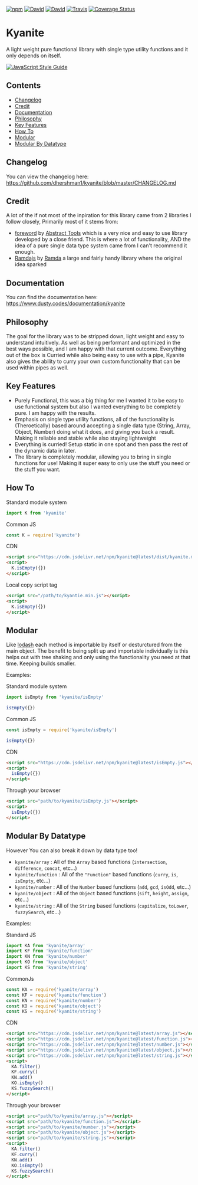 [![npm](https://img.shields.io/npm/v/kyanite.svg?style=flat-square)](https://www.npmjs.com/package/kyanite)
[![David](https://img.shields.io/david/dhershman1/kyanite.svg?style=flat-square)](https://david-dm.org/dhershman1/kyanite)
[![David](https://img.shields.io/david/dev/dhershman1/kyanite.svg?style=flat-square)](https://david-dm.org/dhershman1/kyanite?type=dev)
[![Travis](https://img.shields.io/travis/dhershman1/kyanite.svg?style=flat-square)](https://travis-ci.org/dhershman1/kyanite)
[![Coverage Status](https://img.shields.io/coveralls/github/dhershman1/kyanite.svg?style=flat-square)](https://coveralls.io/github/dhershman1/kyanite?branch=master)

# Kyanite

A light weight pure functional library with single type utility functions and it only depends on itself.

[![JavaScript Style Guide](https://cdn.rawgit.com/standard/standard/master/badge.svg)](https://github.com/standard/standard)

## Contents

- [Changelog](#changelog)
- [Credit](#credit)
- [Documentation](#documentation)
- [Philosophy](#philosophy)
- [Key Features](#key-features)
- [How To](#how-to)
- [Modular](#modular)
- [Modular By Datatype](#modular-by-datatype)

## Changelog

You can view the changelog here: https://github.com/dhershman1/kyanite/blob/master/CHANGELOG.md

## Credit

A lot of the if not most of the inpiration for this library came from 2 libraries I follow closely, Primarily most of it stems from:

- [foreword](https://github.com/abstract-tools/foreword) by [Abstract Tools](https://github.com/abstract-tools) which is a very nice and easy to use library developed by a close friend. This is where a lot of functionality, AND the idea of a pure single data type system came from I can't recommend it enough.
- [Ramdajs](http://ramdajs.com/) by [Ramda](https://github.com/ramda) a large and fairly handy library where the original idea sparked

## Documentation

You can find the documentation here: https://www.dusty.codes/documentation/kyanite

## Philosophy

The goal for the library was to be stripped down, light weight and easy to understand intuitively. As well as being performant and optimized in the best ways possible, and I am happy with that current outcome. Everything out of the box is Curried while also being easy to use with a pipe, Kyanite also gives the ability to curry your own custom functionality that can be used within pipes as well.

## Key Features

- Purely Functional, this was a big thing for me I wanted it to be easy to use functional system but also I wanted everything to be completely pure. I am happy with the results.
- Emphasis on single type utility functions, all of the functionality is (Theroetically) based around accepting a single data type (String, Array, Object, Number) doing what it does, and giving you back a result. Making it reliable and stable while also staying lightweight
- Everything is curried! Setup static in one spot and then pass the rest of the dynamic data in later.
- The library is completely modular, allowing you to bring in single functions for use! Making it super easy to only use the stuff you need or the stuff you want.

## How To

Standard module system

```js
import K from 'kyanite'
```

Common JS

```js
const K = require('kyanite')
```

CDN

```html
<script src="https://cdn.jsdelivr.net/npm/kyanite@latest/dist/kyanite.min.js"></script>
<script>
  K.isEmpty({})
</script>
```

Local copy script tag

```html
<script src="/path/to/kyantie.min.js"></script>
<script>
  K.isEmpty({})
</script>
```

## Modular

Like [lodash](https://lodash.com/) each method is importable by itself or desturctured from the main object. The benefit to being split up and importable individually is this helps out with tree shaking and only using the functionality you need at that time. Keeping builds smaller.

Examples:

Standard module system

```js
import isEmpty from 'kyanite/isEmpty'

isEmpty({})
```

Common JS

```js
const isEmpty = require('kyanite/isEmpty')

isEmpty({})
```

CDN

```html
<script src="https://cdn.jsdelivr.net/npm/kyanite@latest/isEmpty.js"></script>
<script>
  isEmpty({})
</script>
```

Through your browser

```html
<script src="path/to/kyanite/isEmpty.js"></script>
<script>
  isEmpty({})
</script>
```

## Modular By Datatype

However You can also break it down by data type too!

- `kyanite/array` : All of the `Array` based functions (`intersection`, `difference`, `concat`, etc...)
- `kyanite/function` : All of the `"Function"` based functions (`curry`, `is`, `isEmpty`, etc...)
- `kyanite/number` : All of the `Number` based functions (`add`, `gcd`, `isOdd`, etc...)
- `kyanite/object` : All of the `Object` based functions (`sift`, `height`, `assign`, etc...)
- `kyanite/string` : All of the `String` based functions (`capitalize`, `toLower`, `fuzzySearch`, etc...)

Examples:

Standard JS

```js
import KA from 'kyanite/array'
import KF from 'kyanite/function'
import KN from 'kyanite/number'
import KO from 'kyanite/object'
import KS from 'kyanite/string'
```

CommonJs

```js
const KA = require('kyanite/array')
const KF = require('kyanite/function')
const KN = require('kyanite/number')
const KO = require('kyanite/object')
const KS = require('kyanite/string')
```

CDN

```html
<script src="https://cdn.jsdelivr.net/npm/kyanite@latest/array.js"></script>
<script src="https://cdn.jsdelivr.net/npm/kyanite@latest/function.js"></script>
<script src="https://cdn.jsdelivr.net/npm/kyanite@latest/number.js"></script>
<script src="https://cdn.jsdelivr.net/npm/kyanite@latest/object.js"></script>
<script src="https://cdn.jsdelivr.net/npm/kyanite@latest/string.js"></script>
<script>
  KA.filter()
  KF.curry()
  KN.add()
  KO.isEmpty()
  KS.fuzzySearch()
</script>
```

Through your browser

```html
<script src="path/to/kyanite/array.js"></script>
<script src="path/to/kyanite/function.js"></script>
<script src="path/to/kyanite/number.js"></script>
<script src="path/to/kyanite/object.js"></script>
<script src="path/to/kyanite/string.js"></script>
<script>
  KA.filter()
  KF.curry()
  KN.add()
  KO.isEmpty()
  KS.fuzzySearch()
</script>
```
